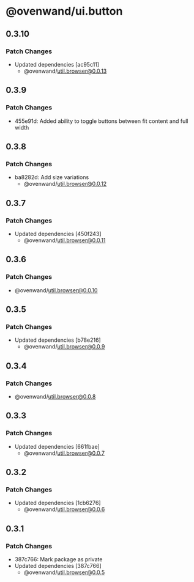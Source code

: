 # @ovenwand/ui.button

## 0.3.10

### Patch Changes

- Updated dependencies [ac95c11]
  - @ovenwand/util.browser@0.0.13

## 0.3.9

### Patch Changes

- 455e91d: Added ability to toggle buttons between fit content and full width

## 0.3.8

### Patch Changes

- ba8282d: Add size variations
  - @ovenwand/util.browser@0.0.12

## 0.3.7

### Patch Changes

- Updated dependencies [450f243]
  - @ovenwand/util.browser@0.0.11

## 0.3.6

### Patch Changes

- @ovenwand/util.browser@0.0.10

## 0.3.5

### Patch Changes

- Updated dependencies [b78e216]
  - @ovenwand/util.browser@0.0.9

## 0.3.4

### Patch Changes

- @ovenwand/util.browser@0.0.8

## 0.3.3

### Patch Changes

- Updated dependencies [661fbae]
  - @ovenwand/util.browser@0.0.7

## 0.3.2

### Patch Changes

- Updated dependencies [1cb6276]
  - @ovenwand/util.browser@0.0.6

## 0.3.1

### Patch Changes

- 387c766: Mark package as private
- Updated dependencies [387c766]
  - @ovenwand/util.browser@0.0.5
